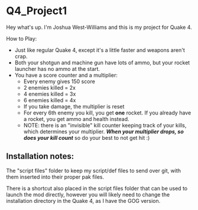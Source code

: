 # Q4_Project1

Hey what's up. I'm Joshua West-Williams and this is my project for Quake 4.

How to Play:

* Just like regular Quake 4, except it's a little faster and weapons aren't crap.
* Both your shotgun and machine gun have lots of ammo, but your rocket launcher has no ammo at the start.
* You have a score counter and a multiplier:
   * Every enemy gives 150 score
   * 2 enemies killed = 2x
   * 4 enemies killed = 3x
   * 6 enemies killed = 4x
   * If you take damage, the multiplier is reset
   * For every 6th enemy you kill, you get **one** rocket. If you already have a rocket, you get ammo and health instead.
   * NOTE: there is an "invisible" kill counter keeping track of your kills, which determines your multiplier. ***When your multiplier drops, so does your kill count*** so do your best to not get hit :)


## Installation notes:

The "script files" folder to keep my script/def files to send over git, with them inserted into their proper pak files.

There is a shortcut also placed in the script files folder that can be used to launch the mod directly, however you will likely need to change the installation directory in the Quake 4, as I have the GOG version.